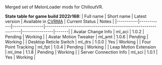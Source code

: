 Merged set of MelonLoader mods for ChilloutVR.

**State table for game build 2022r168:**
| Full name | Short name | Latest version | Available in [CVRMA](https://github.com/knah/CVRMelonAssistant) | Current Status | Notes |
|-----------|------------|----------------|-----------------------------------------------------------------|----------------|-------|
| Avatar Change Info | ml_aci | 1.0.2 | Pending | Working |
| Avatar Motion Tweaker | ml_amt | 1.0.6 | Pending | Working |
| Desktop Reticle Switch | ml_drs | 1.0.0 | Yes | Working |
| Four Point Tracking | ml_fpt | 1.0.4 | Pending | Working |
| Leap Motion Extension | ml_lme | 1.1.8 | Pending | Working |
| Server Connection Info | ml_sci | 1.0.1 | Yes | Working |
